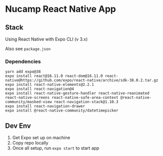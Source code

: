 # Nucamp React Native App

## Stack

Using React Native with Expo CLI (v 3.x)

Also see `package.json`

### Dependencies

```
yarn add expo@38
expo install react@16.11.0 react-dom@16.11.0 react-native@https://github.com/expo/react-native/archive/sdk-38.0.2.tar.gz
expo install react-native-elements@2.2.1
expo install react-navigation@4
expo install react-native-gesture-handler react-native-reanimated react-native-screens react-native-safe-area-context @react-native-community/masked-view react-navigation-stack@1.10.3
expo install react-navigation-drawer
expo install @react-native-community/datetimepicker
```

## Dev Env

1. Get Expo set up on machine
2. Copy repo locally
3. Once all setup, run `expo start` to start app

